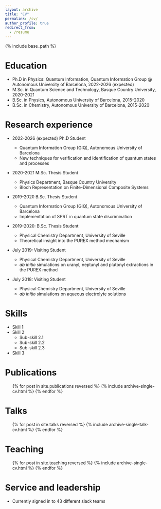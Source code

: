 ```yaml
---
layout: archive
title: "CV"
permalink: /cv/
author_profile: true
redirect_from:
  - /resume
---
```


{% include base_path %}

Education
======
* Ph.D in Physics: Quantum Information, Quantum Information Group @ Autonomous University of Barcelona, 2022-2026 (expected)
* M.Sc. in Quantum Science and Technology, Basque Country University, 2020-2021
* B.Sc. in Physics, Autonomous University of Barcelona, 2015-2020
* B.Sc. in Chemistry, Autonomous University of Barcelona, 2015-2020

Research experience
======
* 2022-2026 (expected) Ph.D Student
  * Quantum Information Group (GIQ), Autonomous University of Barcelona
  * New techniques for verification and identification of quantum states and processes

* 2020-2021 M.Sc. Thesis Student
  * Physics Department, Basque Country University
  * Bloch Representation on Finite-Dimensional Composite Systems

* 2019-2020 B.Sc. Thesis Student
  * Quantum Information Group (GIQ), Autonomous University of Barcelona
  * Implementation of SPRT in quantum state discrimination

* 2019-2020: B.Sc. Thesis Student
  * Physical Chemistry Department, University of Seville
  * Theoretical insight into the PUREX method mechanism

* July 2019: Visiting Student
  * Physical Chemistry Department, University of Seville
  * _ab initio_ simulations on uranyl, neptunyl and plutonyl extractions in the PUREX method

* July 2018: Visiting Student
  * Physical Chemistry Department, University of Seville
  * _ab initio_ simulations on aqueous electrolyte solutions
  
Skills
======
* Skill 1
* Skill 2
  * Sub-skill 2.1
  * Sub-skill 2.2
  * Sub-skill 2.3
* Skill 3

Publications
======
  <ul>{% for post in site.publications reversed %}
    {% include archive-single-cv.html %}
  {% endfor %}</ul>
  
Talks
======
  <ul>{% for post in site.talks reversed %}
    {% include archive-single-talk-cv.html  %}
  {% endfor %}</ul>
  
Teaching
======
  <ul>{% for post in site.teaching reversed %}
    {% include archive-single-cv.html %}
  {% endfor %}</ul>
  
Service and leadership
======
* Currently signed in to 43 different slack teams
